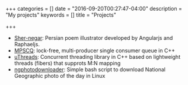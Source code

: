 +++
categories = []
date = "2016-09-20T00:27:47-04:00"
description = "My projects"
keywords = []
title = "Projects"

+++


- [Sher-negar](http://samanbarghi.com/sher-negar): Persian poem illustrator
  developed by Angularjs and Raphaeljs.
- [MPSCQ](http://github.com/samanbarghi/MPSCQ): lock-free, multi-producer
  single consumer queue in C++
- [uThreads](http://github.com/samanbarghi/uThreads): Concurrent threading
  library in C++ based on lightweight threads (fibers) that supprots M:N mapping
- [ngphotodownloader](http://github.com/samanbarghi/ngphotodownloader): Simple
  bash script to download National Geographic photo of the day in Linux
